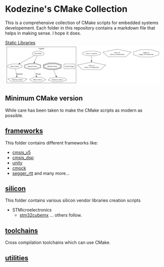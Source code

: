 # Kodezine's CMake Collection
This is a comprehensive collection of CMake scripts for embedded systems developement.
Each folder in this repository contains a markdown file that helps in making sense. I hope it does.

[Static Libraries](./.readme/debug.svg) <img src="./.readme/debug.svg">
## Minimum CMake version
While care has been taken to make the CMake scripts as modern as possible.

## [frameworks](./frameworks/)
This folder contains different frameworks like:
* [cmsis_v5](https://arm-software.github.io/CMSIS_5/General/html/index.html)
* [cmsis_dsp](https://www.keil.com/pack/doc/CMSIS/DSP/html/index.html)
* [unity](http://www.throwtheswitch.org/unity)
* [cmock](http://www.throwtheswitch.org/cmock)
* [segger_rtt](https://wiki.segger.com/RTT)
and many more...

## [silicon](./silicon/)
This folder contains various silicon vendor libraries creation scripts
* STMicroelectronics
    * [stm32cubemx](https://github.com/STMicroelectronics/STM32Cube_MCU_Overall_Offer)
... others follow.

## [toolchains](./toolchains/toolchains.md)
Cross compilation toolchains which can use CMake.

## [utilities](./utilities/)


